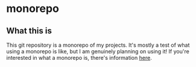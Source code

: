 # monorepo
## What this is
This git repository is a monorepo of my projects. It's mostly a test of what using a monorepo is like, but I am genuinely planning on using it! If you're interested in what a monorepo is, there's information [here](https://monorepo.tools/).